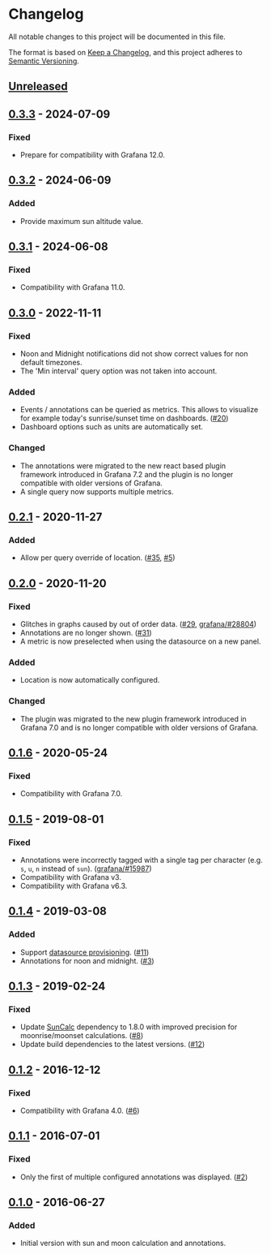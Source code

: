 # Changelog

All notable changes to this project will be documented in this file.

The format is based on [Keep a Changelog](https://keepachangelog.com/en/1.1.0/),
and this project adheres to [Semantic Versioning](https://semver.org/spec/v2.0.0.html).

## [Unreleased]

## [0.3.3] - 2024-07-09

### Fixed

- Prepare for compatibility with Grafana 12.0.

## [0.3.2] - 2024-06-09

### Added

- Provide maximum sun altitude value.

## [0.3.1] - 2024-06-08

### Fixed

- Compatibility with Grafana 11.0.

## [0.3.0] - 2022-11-11

### Fixed

- Noon and Midnight notifications did not show correct values for non default
  timezones.
- The 'Min interval' query option was not taken into account.

### Added

- Events / annotations can be queried as metrics. This allows to visualize for
  example today's sunrise/sunset time on dashboards. ([#20](https://github.com/fetzerch/grafana-sunandmoon-datasource/issues/20))
- Dashboard options such as units are automatically set.

### Changed

- The annotations were migrated to the new react based plugin framework
  introduced in Grafana 7.2 and the plugin is no longer compatible with older
  versions of Grafana.
- A single query now supports multiple metrics.

## [0.2.1] - 2020-11-27

### Added

- Allow per query override of location. ([#35](https://github.com/fetzerch/grafana-sunandmoon-datasource/issues/35),
  [#5](https://github.com/fetzerch/grafana-sunandmoon-datasource/issues/5))

## [0.2.0] - 2020-11-20

### Fixed

- Glitches in graphs caused by out of order data. ([#29](https://github.com/fetzerch/grafana-sunandmoon-datasource/issues/29),
  [grafana/#28804](https://github.com/grafana/grafana/issues/28804))
- Annotations are no longer shown. ([#31](https://github.com/fetzerch/grafana-sunandmoon-datasource/issues/31))
- A metric is now preselected when using the datasource on a new panel.

### Added

- Location is now automatically configured.

### Changed

- The plugin was migrated to the new plugin framework introduced in Grafana
  7.0 and is no longer compatible with older versions of Grafana.

## [0.1.6] - 2020-05-24

### Fixed

- Compatibility with Grafana 7.0.

## [0.1.5] - 2019-08-01

### Fixed

- Annotations were incorrectly tagged with a single tag per character
  (e.g. `s`, `u`, `n` instead of `sun`). ([grafana/#15987](https://github.com/grafana/grafana/pull/15987))
- Compatibility with Grafana v3.
- Compatibility with Grafana v6.3.

## [0.1.4] - 2019-03-08

### Added

- Support [datasource provisioning](https://docs.grafana.org/administration/provisioning/#datasources).
  ([#11](https://github.com/fetzerch/grafana-sunandmoon-datasource/issues/11))
- Annotations for noon and midnight. ([#3](https://github.com/fetzerch/grafana-sunandmoon-datasource/issues/3))

## [0.1.3] - 2019-02-24

### Fixed

- Update [SunCalc](https://github.com/mourner/suncalc#changelog) dependency to
  1.8.0 with improved precision for moonrise/moonset calculations. ([#8](https://github.com/fetzerch/grafana-sunandmoon-datasource/issues/8))
- Update build dependencies to the latest versions. ([#12](https://github.com/fetzerch/grafana-sunandmoon-datasource/pull/12))

## [0.1.2] - 2016-12-12

### Fixed

- Compatibility with Grafana 4.0. ([#6](https://github.com/fetzerch/grafana-sunandmoon-datasource/issues/6))

## [0.1.1] - 2016-07-01

### Fixed

- Only the first of multiple configured annotations was displayed. ([#2](https://github.com/fetzerch/grafana-sunandmoon-datasource/pull/2))

## [0.1.0] - 2016-06-27

### Added

- Initial version with sun and moon calculation and annotations.

[Unreleased]: https://github.com/fetzerch/grafana-sunandmoon-datasource/compare/v0.3.3...HEAD
[0.3.3]: https://github.com/fetzerch/grafana-sunandmoon-datasource/compare/v0.3.1...v0.3.3
[0.3.2]: https://github.com/fetzerch/grafana-sunandmoon-datasource/compare/v0.3.1...v0.3.2
[0.3.1]: https://github.com/fetzerch/grafana-sunandmoon-datasource/compare/v0.3.0...v0.3.1
[0.3.0]: https://github.com/fetzerch/grafana-sunandmoon-datasource/compare/v0.2.1...v0.3.0
[0.2.1]: https://github.com/fetzerch/grafana-sunandmoon-datasource/compare/v0.2.0...v0.2.1
[0.2.0]: https://github.com/fetzerch/grafana-sunandmoon-datasource/compare/v0.1.6...v0.2.0
[0.1.6]: https://github.com/fetzerch/grafana-sunandmoon-datasource/compare/v0.1.5...v0.1.6
[0.1.5]: https://github.com/fetzerch/grafana-sunandmoon-datasource/compare/v0.1.4...v0.1.5
[0.1.4]: https://github.com/fetzerch/grafana-sunandmoon-datasource/compare/v0.1.3...v0.1.4
[0.1.3]: https://github.com/fetzerch/grafana-sunandmoon-datasource/compare/v0.1.2...v0.1.3
[0.1.2]: https://github.com/fetzerch/grafana-sunandmoon-datasource/compare/v0.1.1...v0.1.2
[0.1.1]: https://github.com/fetzerch/grafana-sunandmoon-datasource/compare/v0.1.0...v0.1.1
[0.1.0]: https://github.com/fetzerch/grafana-sunandmoon-datasource/commits/v0.1.0
